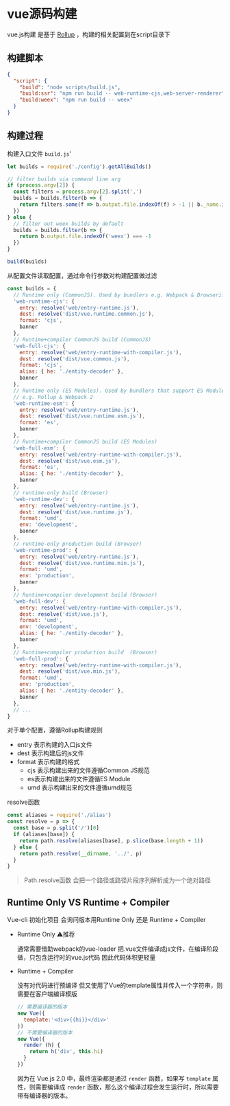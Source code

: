 # vue源码构建

vue.js构建 是基于 [Rollup](https://github.com/rollup/rollup) ，构建的相关配置到在script目录下



## 构建脚本

```json
{
  "script": {
    "build": "node scripts/build.js",
    "build:ssr": "npm run build -- web-runtime-cjs,web-server-renderer",
    "build:weex": "npm run build -- weex"
  }
}
```





## 构建过程

构建入口文件 `build.js`'

```js
let builds = require('./config').getAllBuilds()

// filter builds via command line arg
if (process.argv[2]) {
  const filters = process.argv[2].split(',')
  builds = builds.filter(b => {
    return filters.some(f => b.output.file.indexOf(f) > -1 || b._name.indexOf(f) > -1)
  })
} else {
  // filter out weex builds by default
  builds = builds.filter(b => {
    return b.output.file.indexOf('weex') === -1
  })
}

build(builds)
```

从配置文件读取配置，通过命令行参数对构建配置做过滤

```js
const builds = {
  // Runtime only (CommonJS). Used by bundlers e.g. Webpack & Browserify
  'web-runtime-cjs': {
    entry: resolve('web/entry-runtime.js'),
    dest: resolve('dist/vue.runtime.common.js'),
    format: 'cjs',
    banner
  },
  // Runtime+compiler CommonJS build (CommonJS)
  'web-full-cjs': {
    entry: resolve('web/entry-runtime-with-compiler.js'),
    dest: resolve('dist/vue.common.js'),
    format: 'cjs',
    alias: { he: './entity-decoder' },
    banner
  },
  // Runtime only (ES Modules). Used by bundlers that support ES Modules,
  // e.g. Rollup & Webpack 2
  'web-runtime-esm': {
    entry: resolve('web/entry-runtime.js'),
    dest: resolve('dist/vue.runtime.esm.js'),
    format: 'es',
    banner
  },
  // Runtime+compiler CommonJS build (ES Modules)
  'web-full-esm': {
    entry: resolve('web/entry-runtime-with-compiler.js'),
    dest: resolve('dist/vue.esm.js'),
    format: 'es',
    alias: { he: './entity-decoder' },
    banner
  },
  // runtime-only build (Browser)
  'web-runtime-dev': {
    entry: resolve('web/entry-runtime.js'),
    dest: resolve('dist/vue.runtime.js'),
    format: 'umd',
    env: 'development',
    banner
  },
  // runtime-only production build (Browser)
  'web-runtime-prod': {
    entry: resolve('web/entry-runtime.js'),
    dest: resolve('dist/vue.runtime.min.js'),
    format: 'umd',
    env: 'production',
    banner
  },
  // Runtime+compiler development build (Browser)
  'web-full-dev': {
    entry: resolve('web/entry-runtime-with-compiler.js'),
    dest: resolve('dist/vue.js'),
    format: 'umd',
    env: 'development',
    alias: { he: './entity-decoder' },
    banner
  },
  // Runtime+compiler production build  (Browser)
  'web-full-prod': {
    entry: resolve('web/entry-runtime-with-compiler.js'),
    dest: resolve('dist/vue.min.js'),
    format: 'umd',
    env: 'production',
    alias: { he: './entity-decoder' },
    banner
  },
  // ...
}
```

对于单个配置，遵循Rollup构建规则

+ entry 表示构建的入口js文件
+ dest 表示构建后的js文件
+ format 表示构建的格式
  + cjs 表示构建出来的文件遵循Common JS规范
  + es表示构建出来的文件遵循ES Module
  + umd 表示构建出来的文件遵循umd规范



resolve函数

```js
const aliases = require('./alias')
const resolve = p => {
  const base = p.split('/')[0]
  if (aliases[base]) {
    return path.resolve(aliases[base], p.slice(base.length + 1))
  } else {
    return path.resolve(__dirname, '../', p)
  }
}
```

> Path.resolve函数 会把一个路径或路径片段序列解析成为一个绝对路径





## Runtime Only VS Runtime + Compiler

Vue-cli 初始化项目 会询问版本用Runtime Only 还是 Runtime + Compiler

+ Runtime Only  ⚠️推荐

  通常需要借助webpack的vue-loader 把.vue文件编译成js文件，在编译阶段做，只包含运行时的vue.js代码 因此代码体积更轻量

+ Runtime + Compiler

  没有对代码进行预编译 但又使用了Vue的template属性并传入一个字符串，则需要在客户端编译模版

  ```js
  // 需要编译器的版本
  new Vue({
    template:'<div>{{hi}}</div>'
  })
  // 不需要编译器的版本
  new Vue({
    render (h) {
      return h('div', this.hi)
    }
  })
  ```

  因为在 Vue.js 2.0 中，最终渲染都是通过 `render` 函数，如果写 `template` 属性，则需要编译成 `render` 函数，那么这个编译过程会发生运行时，所以需要带有编译器的版本。